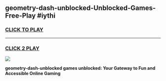 
## geometry-dash-unblocked-Unblocked-Games-Free-Play #iythi
<h3>
<a href="https://us.freeplayer.one?title=geometry-dash-unblocked&ref=9M">CLICK TO PLAY</a></h3>
<hr>

<h3>
<a href="https://us.freeplayer.one?title=geometry-dash-unblocked&ref=9M">CLICK 2 PLAY</a>
  
</h3>

<a href="https://us.freeplayer.one?title=geometry-dash-unblocked&ref=9M"><img src="https://clearcache.store/games.png"></a>


**geometry-dash-unblocked games unblocked: Your Gateway to Fun and Accessible Online Gaming**
